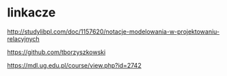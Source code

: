 # linkacze
http://studylibpl.com/doc/1157620/notacje-modelowania-w-projektowaniu-relacyjnych

https://github.com/tborzyszkowski

https://mdl.ug.edu.pl/course/view.php?id=2742

